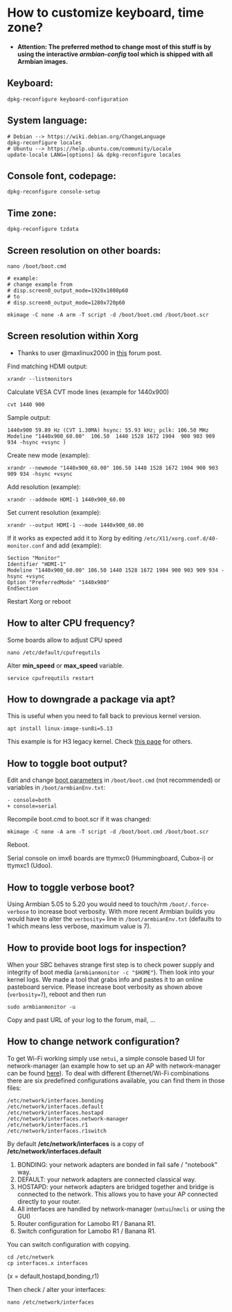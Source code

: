 # How to customize keyboard, time zone?

- **Attention: The preferred method to change most of this stuff is by using the interactive _armbian-config_ tool which is shipped with all Armbian images.**

## Keyboard: 

	dpkg-reconfigure keyboard-configuration
	
## System language:

	# Debian --> https://wiki.debian.org/ChangeLanguage
	dpkg-reconfigure locales
	# Ubuntu --> https://help.ubuntu.com/community/Locale
	update-locale LANG=[options] && dpkg-reconfigure locales

## Console font, codepage:

	dpkg-reconfigure console-setup

## Time zone: 

	dpkg-reconfigure tzdata

## Screen resolution on other boards: 

	nano /boot/boot.cmd 

	# example:
	# change example from 
	# disp.screen0_output_mode=1920x1080p60 
	# to 
	# disp.screen0_output_mode=1280x720p60

	mkimage -C none -A arm -T script -d /boot/boot.cmd /boot/boot.scr
	
## Screen resolution within Xorg

- Thanks to user @maxlinux2000 in [this](https://forum.armbian.com/topic/10403-add-undetected-hdmi-resolution-to-x11xorg/) forum post.

Find matching HDMI output:

	xrandr --listmonitors 

Calculate VESA CVT mode lines (example for 1440x900)

	cvt 1440 900

Sample output: 

	1440x900 59.89 Hz (CVT 1.30MA) hsync: 55.93 kHz; pclk: 106.50 MHz
	Modeline "1440x900_60.00"  106.50  1440 1528 1672 1904  900 903 909 934 -hsync +vsync ) 

Create new mode (example):

	xrandr --newmode "1440x900_60.00" 106.50 1440 1528 1672 1904 900 903 909 934 -hsync +vsync 

Add resolution (example):

	xrandr --addmode HDMI-1 1440x900_60.00 

Set current resolution (example):

	xrandr --output HDMI-1 --mode 1440x900_60.00

If it works as expected add it to Xorg by editing `/etc/X11/xorg.conf.d/40-monitor.conf` and add (example):

	Section "Monitor"
	Identifier "HDMI-1"
	Modeline "1440x900_60.00" 106.50 1440 1528 1672 1904 900 903 909 934 -hsync +vsync
	Option "PreferredMode" "1440x900"
	EndSection

Restart Xorg or reboot 

## How to alter CPU frequency?

Some boards allow to adjust CPU speed

	nano /etc/default/cpufrequtils

Alter **min_speed** or **max_speed** variable.

	service cpufrequtils restart

## How to downgrade a package via apt?

This is useful when you need to fall back to previous kernel version. 

	apt install linux-image-sun8i=5.13

This example is for H3 legacy kernel. Check [this page](http://www.armbian.com/kernel/) for others.

## How to toggle boot output?

Edit and change [boot parameters](http://redsymbol.net/linux-kernel-boot-parameters/) in `/boot/boot.cmd` (not recommended) or variables in `/boot/armbianEnv.txt`:

    - console=both
    + console=serial

Recompile boot.cmd to boot.scr if it was changed:

	mkimage -C none -A arm -T script -d /boot/boot.cmd /boot/boot.scr

Reboot.

Serial console on imx6 boards are ttymxc0 (Hummingboard, Cubox-i) or ttymxc1 (Udoo).

## How to toggle verbose boot?

Using Armbian 5.05 to 5.20 you would need to touch/rm `/boot/.force-verbose` to increase boot verbosity. With more recent Armbian builds you would have to alter the `verbosity=` line in `/boot/armbianEnv.txt` (defaults to 1 which means less verbose, maximum value is 7).

## How to provide boot logs for inspection?

When your SBC behaves strange first step is to check power supply and integrity of boot media (`armbianmonitor -c "$HOME"`). Then look into your kernel logs. We made a tool that grabs info and pastes it to an online pasteboard service. Please increase boot verbosity as shown above (`verbosity=7`), reboot and then run

	sudo armbianmonitor -u
	
Copy and past URL of your log to the forum, mail, ...

## How to change network configuration?

To get Wi-Fi working simply use `nmtui`, a simple console based UI for network-manager (an example how to set up an AP with network-manager can be found [here](http://forum.odroid.com/viewtopic.php?f=52&t=25472&)). To deal with different Ethernet/Wi-Fi combinations there are six predefined configurations available, you can find them in those files:

	/etc/network/interfaces.bonding
	/etc/network/interfaces.default
	/etc/network/interfaces.hostapd
	/etc/network/interfaces.network-manager
	/etc/network/interfaces.r1
	/etc/network/interfaces.r1switch

By default **/etc/network/interfaces** is a copy of **/etc/network/interfaces.default**

1. BONDING: your network adapters are bonded in fail safe / "notebook" way.
2. DEFAULT: your network adapters are connected classical way. 
3. HOSTAPD: your network adapters are bridged together and bridge is connected to the network. This allows you to have your AP connected directly to your router.
4. All interfaces are handled by network-manager (`nmtui`/`nmcli` or using the GUI) 
4. Router configuration for Lamobo R1 / Banana R1.
5. Switch configuration for Lamobo R1 / Banana R1.

You can switch configuration with copying.

	cd /etc/network
	cp interfaces.x interfaces
	
(x = default,hostapd,bonding,r1)

Then check / alter your interfaces:

	nano /etc/network/interfaces


